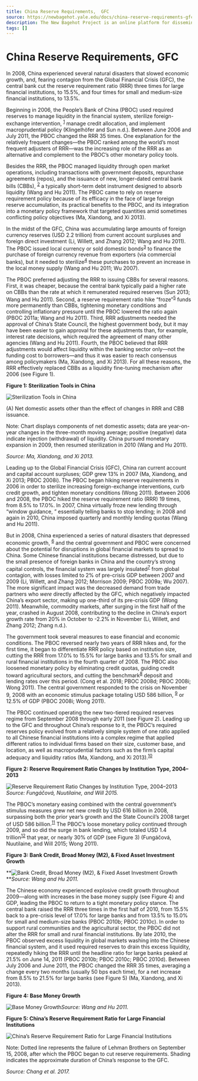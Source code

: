 ```yaml
---
title: China Reserve Requirements,  GFC
source: https://newbagehot.yale.edu/docs/china-reserve-requirements-gfc
description: The New Bagehot Project is an online platform for disseminating our knowledge on how to fight financial crises.
tags: []
---
```


# China Reserve Requirements,  GFC
In 2008,  China experienced several natural disasters that slowed economic growth,  and,  fearing contagion from the Global Financial Crisis (GFC),  the central bank cut the reserve requirement ratio (RRR) three times for large financial institutions,  to 15.5%,  and four times for small and medium-size financial institutions,  to 13.5%.

Beginning in 2006,  the People’s Bank of China (PBOC) used required reserves to manage liquidity in the financial system,  sterilize foreign-exchange intervention, <sup><a href="https://newbagehot.yale.edu/docs/china-reserve-requirements-gfc/#footnote-content-q748b">1</a></sup> manage credit allocation,  and implement macroprudential policy (Klingelhöfer and Sun n.d.). Between June 2006 and July 2011,  the PBOC changed the RRR 35 times. One explanation for the relatively frequent changes—the PBOC ranked among the world’s most frequent adjusters of RRR—was the increasing role of the RRR as an alternative and complement to the PBOC’s other monetary policy tools.

Besides the RRR,  the PBOC managed liquidity through open market operations,  including transactions with government deposits,  repurchase agreements (repos),  and the issuance of new,  longer-dated central bank bills (CBBs), <sup><a href="https://newbagehot.yale.edu/docs/china-reserve-requirements-gfc/#footnote-content-35qzd">2</a></sup> a typically short-term debt instrument designed to absorb liquidity (Wang and Hu 2011). The PBOC came to rely on reserve requirement policy because of its efficacy in the face of large foreign reserve accumulation,  its practical benefits to the PBOC,  and its integration into a monetary policy framework that targeted quantities amid sometimes conflicting policy objectives (Ma,  Xiandong,  and Xi 2013).

In the midst of the GFC,  China was accumulating large amounts of foreign currency reserves (USD 2.2 trillion) from current account surpluses and foreign direct investment (Li,  Willett,  and Zhang 2012; Wang and Hu 2011). The PBOC issued local currency or sold domestic bonds<sup><a href="https://newbagehot.yale.edu/docs/china-reserve-requirements-gfc/#footnote-content-gd05c">3</a></sup> to finance the purchase of foreign currency revenue from exporters (via commercial banks),  but it needed to sterilize<sup><a href="https://newbagehot.yale.edu/docs/china-reserve-requirements-gfc/#footnote-content-kgdrz">4</a></sup> these purchases to prevent an increase in the local money supply (Wang and Hu 2011; Wu 2007).

The PBOC preferred adjusting the RRR to issuing CBBs for several reasons. First,  it was cheaper,  because the central bank typically paid a higher rate on CBBs than the rate at which it remunerated required reserves (Sun 2013; Wang and Hu 2011). Second,  a reserve requirement ratio hike “froze”<sup><a href="https://newbagehot.yale.edu/docs/china-reserve-requirements-gfc/#footnote-content-6sbi1">5</a></sup> funds more permanently than CBBs,  tightening monetary conditions and controlling inflationary pressure until the PBOC lowered the ratio again (PBOC 2011a; Wang and Hu 2011). Third,  RRR adjustments needed the approval of China’s State Council,  the highest government body,  but it may have been easier to gain approval for these adjustments than,  for example,  interest rate decisions,  which required the agreement of many other agencies (Wang and Hu 2011). Fourth,  the PBOC believed that RRR adjustments would affect liquidity within the banking sector only—not the funding cost to borrowers—and thus it was easier to reach consensus among policymakers (Ma,  Xiandong,  and Xi 2013). For all these reasons,  the RRR effectively replaced CBBs as a liquidity fine-tuning mechanism after 2006 (see Figure 1).

**Figure 1: Sterilization Tools in China**

![Sterilization Tools in China](https://live-yale-newbagehot-cms.pantheonsite.io//sites/default/files/inline-images/Picture5_13.png)

(A) Net domestic assets other than the effect of changes in RRR and CBB issuance.

Note: Chart displays components of net domestic assets; data are year-on-year changes in the three-month moving average; positive (negative) data indicate injection (withdrawal) of liquidity. China pursued monetary expansion in 2009,  then resumed sterilization in 2010 (Wang and Hu 2011).

*Source: Ma,  Xiandong,  and Xi 2013.*

Leading up to the Global Financial Crisis (GFC),  China ran current account and capital account surpluses; GDP grew 13% in 2007 (Ma,  Xiandong,  and Xi 2013; PBOC 2008i). The PBOC began hiking reserve requirements in 2006 in order to sterilize increasing foreign-exchange interventions,  curb credit growth,  and tighten monetary conditions (Wong 2011). Between 2006 and 2008,  the PBOC hiked the reserve requirement ratio (RRR) 19 times,  from 8.5% to 17.0%. In 2007,  China virtually froze new lending through “window guidance, ” essentially telling banks to stop lending; in 2008 and again in 2010,  China imposed quarterly and monthly lending quotas (Wang and Hu 2011).

But in 2008,  China experienced a series of natural disasters that depressed economic growth, <sup><a href="https://newbagehot.yale.edu/docs/china-reserve-requirements-gfc/#footnote-content-p39gd">6</a></sup> and the central government and PBOC were concerned about the potential for disruptions in global financial markets to spread to China. Some Chinese financial institutions became distressed,  but due to the small presence of foreign banks in China and the country’s strong capital controls,  the financial system was largely insulated<sup><a href="https://newbagehot.yale.edu/docs/china-reserve-requirements-gfc/#footnote-content-ytz1h">7</a></sup> from global contagion,  with losses limited to 2% of pre-crisis GDP between 2007 and 2009 (Li,  Willett,  and Zhang 2012; Morrison 2009; PBOC 2009a; Wu 2007). The more significant impact was the decreased demand from trade partners who *were* directly affected by the GFC,  which negatively impacted China’s export sector,  making up one-third of its pre-crisis GDP (Wong 2011). Meanwhile,  commodity markets,  after surging in the first half of the year,  crashed in August 2008,  contributing to the decline in China’s export growth rate from 20% in October to -2.2% in November (Li,  Willett,  and Zhang 2012; Zhang n.d.).

The government took several measures to ease financial and economic conditions. The PBOC reversed nearly two years of RRR hikes and,  for the first time,  it began to differentiate RRR policy based on institution size,  cutting the RRR from 17.0% to 15.5% for large banks and 13.5% for small and rural financial institutions in the fourth quarter of 2008. The PBOC also loosened monetary policy by eliminating credit quotas,  guiding credit toward agricultural sectors,  and cutting the benchmark<sup><a href="https://newbagehot.yale.edu/docs/china-reserve-requirements-gfc/#footnote-content-6q5ev">8</a></sup> deposit and lending rates over this period. (Cong et al. 2018; PBOC 2008d; PBOC 2008i; Wong 2011). The central government responded to the crisis on November 9,  2008 with an economic stimulus package totaling USD 586 billion, <sup><a href="https://newbagehot.yale.edu/docs/china-reserve-requirements-gfc/#footnote-content-ipv1f">9</a></sup> or 12.5% of GDP (PBOC 2008i; Wong 2011).

The PBOC continued operating the new two-tiered required reserves regime from September 2008 through early 2011 (see Figure 2). Leading up to the GFC and throughout China’s response to it,  the PBOC’s required reserves policy evolved from a relatively simple system of one ratio applied to all Chinese financial institutions into a complex regime that applied different ratios to individual firms based on their size,  customer base,  and location,  as well as macroprudential factors such as the firm’s capital adequacy and liquidity ratios (Ma,  Xiandong,  and Xi 2013).<sup><a href="https://newbagehot.yale.edu/docs/china-reserve-requirements-gfc/#footnote-content-r1hhx">10</a></sup>

**Figure 2: Reserve Requirement Ratio Changes by Institution Type,  2004–2013**

­­![Reserve Requirement Ratio Changes by Institution Type,  2004–2013](https://live-yale-newbagehot-cms.pantheonsite.io//sites/default/files/inline-images/Picture4_17.png)*Source: Fungáčová,  Nuutilaine,  and Will 2015.*

The PBOC’s monetary easing combined with the central government’s stimulus measures grew net new credit by USD 616 billion in 2008,  surpassing both the prior year’s growth and the State Council’s 2008 target of USD 586 billion.<sup><a href="https://newbagehot.yale.edu/docs/china-reserve-requirements-gfc/#footnote-content-9c854">11</a></sup> The PBOC’s loose monetary policy continued through 2009,  and so did the surge in bank lending,  which totaled USD 1.4 trillion<sup><a href="https://newbagehot.yale.edu/docs/china-reserve-requirements-gfc/#footnote-content-111gz">12</a></sup> that year,  or nearly 30% of GDP (see Figure 3) (Fungáčová,  Nuutilaine,  and Will 2015; Wong 2011).  

**Figure 3: Bank Credit,  Broad Money (M2),  & Fixed Asset Investment Growth**

**![Bank Credit,  Broad Money (M2),  & Fixed Asset Investment Growth](https://live-yale-newbagehot-cms.pantheonsite.io//sites/default/files/inline-images/Picture3_23.png)***Source: Wang and Hu 2011.*

The Chinese economy experienced explosive credit growth throughout 2009—along with increases in the base money supply (see Figure 4) and GDP,  leading the PBOC to return to a tight monetary policy stance. The central bank raised the RRR three times in the first half of 2010,  from 15.5% back to a pre-crisis level of 17.0% for large banks and from 13.5% to 15.0% for small and medium-size banks (PBOC 2010b; PBOC 2010c). In order to support rural communities and the agricultural sector,  the PBOC did not alter the RRR for small and rural financial institutions. By late 2010,  the PBOC observed excess liquidity in global markets washing into the Chinese financial system,  and it used required reserves to drain this excess liquidity,  repeatedly hiking the RRR until the headline ratio for large banks peaked at 21.5% on June 14,  2011 (PBOC 2010b; PBOC 2010c; PBOC 2010d). Between July 2006 and June 2011,  the PBOC changed the RRR 35 times,  averaging a change every two months (usually 50 bps each time),  for a net increase from 8.5% to 21.5% for large banks (see Figure 5) (Ma,  Xiandong,  and Xi 2013).

**Figure 4: Base Money Growth**

![Base Money Growth](https://live-yale-newbagehot-cms.pantheonsite.io//sites/default/files/inline-images/Picture2_24.png)*Source: Wang and Hu 2011.*  

**Figure 5: China’s Reserve Requirement Ratio for Large Financial Institutions**

![China’s Reserve Requirement Ratio for Large Financial Institutions](https://live-yale-newbagehot-cms.pantheonsite.io//sites/default/files/inline-images/Picture1_43.png)

Note: Dotted line represents the failure of Lehman Brothers on September 15,  2008,  after which the PBOC began to cut reserve requirements. Shading indicates the approximate duration of China’s response to the GFC.

*Source: Chang et al. 2017.*